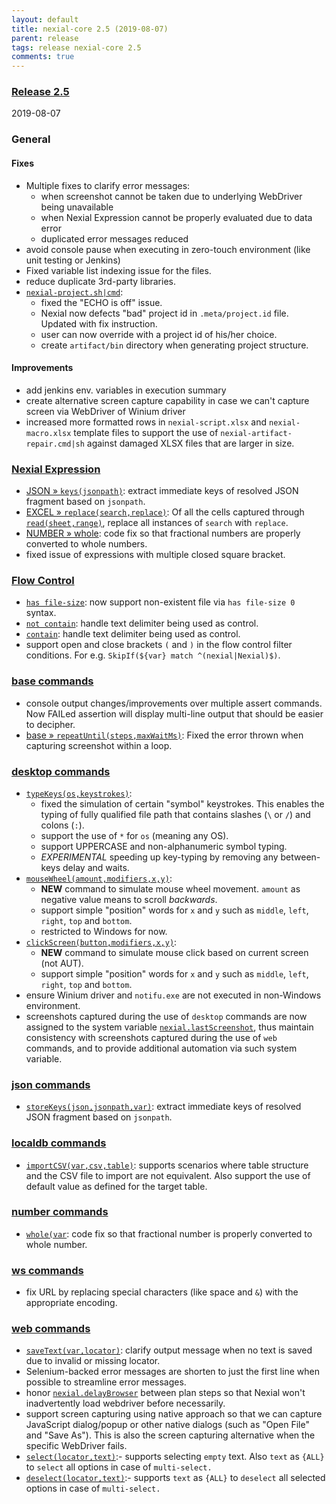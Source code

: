 ```yaml
---
layout: default
title: nexial-core 2.5 (2019-08-07)
parent: release
tags: release nexial-core 2.5
comments: true
---
```


### <a href="https://github.com/nexiality/nexial-core/releases/tag/nexial-core-v2.5_599" class="external-link" target="_nexial_link">Release 2.5</a>
2019-08-07


### General
#### Fixes
- Multiple fixes to clarify error messages: 
  - when screenshot cannot be taken due to underlying WebDriver being unavailable
  - when Nexial Expression cannot be properly evaluated due to data error
  - duplicated error messages reduced
- avoid console pause when executing in zero-touch environment (like unit testing or Jenkins)
- Fixed variable list indexing issue for the files.
- reduce duplicate 3rd-party libraries.
- [`nexial-project.sh|cmd`](../userguide/BatchFiles#nexial-projectcmd--nexial-projectsh):
  - fixed the "ECHO is off" issue.
  - Nexial now defects "bad" project id in `.meta/project.id` file.  Updated with fix instruction.
  - user can now override with a project id of his/her choice.
  - create `artifact/bin` directory when generating project structure.

#### Improvements
- add jenkins env. variables in execution summary
- create alternative screen capture capability in case we can't capture screen via WebDriver of Winium driver
- increased more formatted rows in `nexial-script.xlsx` and `nexial-macro.xlsx` template files to 
  support the use of `nexial-artifact-repair.cmd|sh` against damaged XLSX files that are larger in size.


### [Nexial Expression](../expressions)
- [JSON &raquo; `keys(jsonpath)`](../expressions/JSONexpression#keysjsonpath): extract immediate keys of resolved JSON 
  fragment based on `jsonpath`.
- [EXCEL &raquo; `replace(search,replace)`](../expressions/EXCELexpression#replacesearchreplace): Of all the cells 
  captured through [`read(sheet,range)`](../expressions/EXCELexpression#readsheetrange), replace all instances of 
  `search` with `replace`.
- [NUMBER &raquo; whole](../expressions/NUMBERexpression#whole): code fix so that fractional numbers are properly 
  converted to whole numbers.
- fixed issue of expressions with multiple closed square bracket.


### [Flow Control](../flowcontrols)
- [`has file-size`](../flowcontrols/filter#description): now support non-existent file via `has file-size 0` syntax.
- [`not contain`](../flowcontrols/filter.#description): handle text delimiter being used as control.
- [`contain`](../flowcontrols/filter.#description): handle text delimiter being used as control.
- support open and close brackets `(` and `)` in the flow control filter conditions. For e.g. 
  `SkipIf(${var} match ^(nexial|Nexial)$)`.


### [base commands](../commands/base)
- console output changes/improvements over multiple assert commands. Now FAILed assertion will display multi-line 
  output that should be easier to decipher.
- [base &raquo; `repeatUntil(steps,maxWaitMs)`](../commands/base/repeatUntil(steps,maxWaitMs)): Fixed the error thrown 
  when capturing screenshot within a loop.


### [desktop commands](../commands/desktop)
- [`typeKeys(os,keystrokes)`](../commands/desktop/typeKeys(os,keystrokes)): 
  - fixed the simulation of certain "symbol" keystrokes. This enables the typing of fully qualified file path that 
    contains slashes (`\` or `/`) and colons (`:`).
  - support the use of `*` for `os` (meaning any OS).
  - support UPPERCASE and non-alphanumeric symbol typing.
  - _EXPERIMENTAL_ speeding up key-typing by removing any between-keys delay and waits.
- [`mouseWheel(amount,modifiers,x,y)`](../commands/desktop/mouseWheel(amount,modifiers,x,y)): 
  - **NEW** command to simulate mouse wheel movement. `amount` as negative value means to scroll _backwards_.
  - support simple "position" words for `x` and `y` such as `middle`, `left`, `right`, `top` and `bottom`.
  - restricted to Windows for now.
- [`clickScreen(button,modifiers,x,y)`](../commands/desktop/clickScreen(button,modifiers,x,y)): 
  - **NEW** command to simulate mouse click based on current screen (not AUT).
  - support simple "position" words for `x` and `y` such as `middle`, `left`, `right`, `top` and `bottom`.
- ensure Winium driver and `notifu.exe` are not executed in non-Windows environment.
- screenshots captured during the use of `desktop` commands are now assigned to the system variable 
  [`nexial.lastScreenshot`](../systemvars/index#nexial.lastScreenshot), thus maintain consistency with screenshots 
  captured during the use of `web` commands, and to provide additional automation via such system variable.


### [json commands](../commands/json)
- [`storeKeys(json,jsonpath,var)`](../commands/json/storeKeys(json,jsonpath,var)): extract immediate keys of resolved 
  JSON fragment based on `jsonpath`.


### [localdb commands](../commands/localdb)
- [`importCSV(var,csv,table)`](../commands/localdb/importCSV(var,csv,table)): supports scenarios where table structure 
  and the CSV file to import are not equivalent. Also support the use of default value as defined for the target table.


### [number commands](../commands/number)
- [`whole(var`](../commands/number/whole(var)): code fix so that fractional number is properly converted to whole number.


### [ws commands](../commands/ws)
- fix URL by replacing special characters (like space and `&`) with the appropriate encoding.


### [web commands](../commands/web)
- [`saveText(var,locator)`](../commands/web/saveText(var,locator)): clarify output message when no text is saved due 
  to invalid or missing locator.
- Selenium-backed error messages are shorten to just the first line when possible to streamline error messages.
- honor [`nexial.delayBrowser`](../systemvars/index#nexial.delayBrowser) between plan steps so that Nexial won't 
  inadvertently load webdriver before necessarily.
- support screen capturing using native approach so that we can capture JavaScript dialog/popup or other native dialogs 
  (such as "Open File" and "Save As"). This is also the screen capturing alternative when the specific WebDriver fails.
- [`select(locator,text)`](../commands/web/select(locator,text)):- supports selecting `empty` text. Also `text` as `{ALL}` 
  to `select` all options in case of `multi-select.`
- [`deselect(locator,text)`](../commands/web/deselect(locator,text)):- supports `text` as `{ALL}` to `deselect` all 
  selected options in case of `multi-select.`
